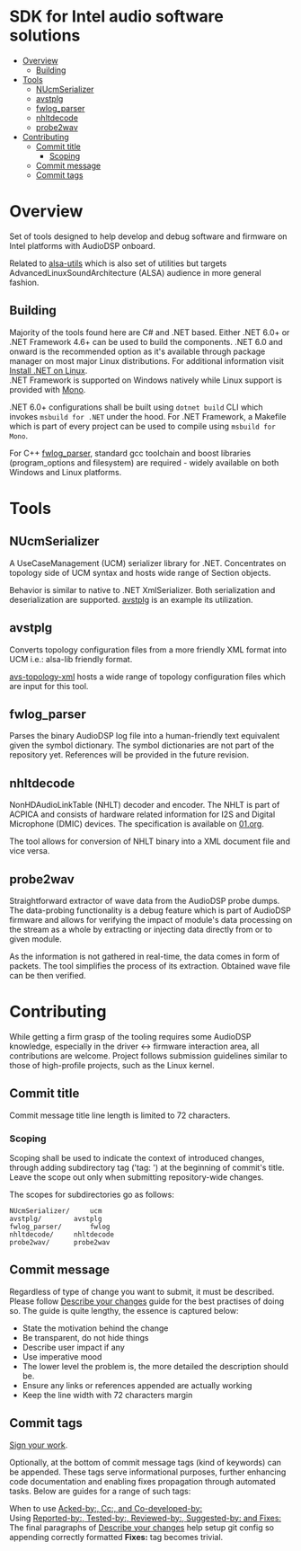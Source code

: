 SDK for Intel audio software solutions
========================

 * [Overview](#overview)
   * [Building](#building)
 * [Tools](#tools)
   * [NUcmSerializer](#nucmserializer)
   * [avstplg](#avstplg)
   * [fwlog_parser](#fwlog_parser)
   * [nhltdecode](#nhltdecode)
   * [probe2wav](#probe2wav)
 * [Contributing](#contributing)
   * [Commit title](#commit-title)
     * [Scoping](#scoping)
   * [Commit message](#commit-message)
   * [Commit tags](#commit-tags)

# Overview

Set of tools designed to help develop and debug software and firmware on Intel platforms with
AudioDSP onboard.

Related to [alsa-utils](https://github.com/alsa-project/alsa-utils) which is also set of utilities
but targets AdvancedLinuxSoundArchitecture (ALSA) audience in more general fashion.

## Building

Majority of the tools found here are C# and .NET based. Either .NET 6.0+ or .NET Framework 4.6+ can
be used to build the components. .NET 6.0 and onward is the recommended option as it's available
through package manager on most major Linux distributions. For additional information visit
[Install .NET on Linux](https://learn.microsoft.com/en-us/dotnet/core/install/linux).\
.NET Framework is supported on Windows natively while Linux support is provided with
[Mono](https://www.mono-project.com/download/stable/).

.NET 6.0+ configurations shall be built using `dotnet build` CLI which invokes `msbuild for .NET`
under the hood. For .NET Framework, a Makefile which is part of every project can be used to compile
using `msbuild for Mono`.

For C++ [fwlog_parser](#fwlog_parser), standard gcc toolchain and boost libraries
(program_options and filesystem) are required - widely available on both Windows and Linux
platforms.

# Tools

## NUcmSerializer

A UseCaseManagement (UCM) serializer library for .NET. Concentrates on topology side of UCM syntax
and hosts wide range of Section objects.

Behavior is similar to native to .NET XmlSerializer. Both serialization and deserialization are
supported. [avstplg](#avstplg) is an example its utilization.

## avstplg

Converts topology configuration files from a more friendly XML format into UCM i.e.: alsa-lib
friendly format.

[avs-topology-xml](https://github.com/thesofproject/avs-topology-xml) hosts a wide range of topology
configuration files which are input for this tool.

## fwlog_parser

Parses the binary AudioDSP log file into a human-friendly text equivalent given the symbol
dictionary. The symbol dictionaries are not part of the repository yet. References will be provided
in the future revision.

## nhltdecode

NonHDAudioLinkTable (NHLT) decoder and encoder. The NHLT is part of ACPICA and consists of hardware
related information for I2S and Digital Microphone (DMIC) devices. The specification is available on
[01.org](https://01.org/sites/default/files/595976_intel_sst_nhlt.pdf).

The tool allows for conversion of NHLT binary into a XML document file and vice versa.

## probe2wav

Straightforward extractor of wave data from the AudioDSP probe dumps. The data-probing functionality
is a debug feature which is part of AudioDSP firmware and allows for verifying the impact of
module's data processing on the stream as a whole by extracting or injecting data directly from or
to given module.

As the information is not gathered in real-time, the data comes in form of packets. The tool
simplifies the process of its extraction. Obtained wave file can be then verified.

# Contributing

While getting a firm grasp of the tooling requires some AudioDSP knowledge, especially in the driver
<-> firmware interaction area, all contributions are welcome. Project follows submission guidelines
similar to those of high-profile projects, such as the Linux kernel.

## Commit title

Commit message title line length is limited to 72 characters.

### Scoping

Scoping shall be used to indicate the context of introduced changes, through adding subdirectory tag
('tag: ') at the beginning of commit's title. Leave the scope out only when submitting
repository-wide changes.

The scopes for subdirectories go as follows:
```
NUcmSerializer/		ucm
avstplg/		avstplg
fwlog_parser/		fwlog
nhltdecode/		nhltdecode
probe2wav/		probe2wav
```

## Commit message

Regardless of type of change you want to submit, it must be described.
Please follow [Describe your changes](
https://www.kernel.org/doc/html/latest/process/submitting-patches.html#describe-your-changes) guide
for the best practises of doing so. The guide is quite lengthy, the essence is captured below:

*   State the motivation behind the change
*   Be transparent, do not hide things
*   Describe user impact if any
*   Use imperative mood
*   The lower level the problem is, the more detailed the description
    should be.
*   Ensure any links or references appended are actually working
*   Keep the line width with 72 characters margin

## Commit tags

[Sign your work](https://www.kernel.org/doc/html/latest/process/submitting-patches.html#sign-your-work-the-developer-s-certificate-of-origin).

Optionally, at the bottom of commit message tags (kind of keywords) can be appended. These tags
serve informational purposes, further enhancing code documentation and enabling fixes propagation
through automated tasks. Below are guides for a range of such tags:

When to use [Acked-by:, Cc:, and Co-developed-by:](
https://www.kernel.org/doc/html/latest/process/submitting-patches.html#when-to-use-acked-by-cc-and-co-developed-by)\
Using [Reported-by:, Tested-by:, Reviewed-by:, Suggested-by: and Fixes:](
https://www.kernel.org/doc/html/latest/process/submitting-patches.html#using-reported-by-tested-by-reviewed-by-suggested-by-and-fixes)\
The final paragraphs of [Describe your changes](
https://www.kernel.org/doc/html/latest/process/submitting-patches.html#describe-your-changes) help
setup git config so appending correctly formatted **Fixes:** tag becomes trivial.
